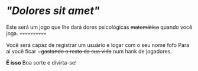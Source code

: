 # *"Dolores sit amet"*

Este será um jogo que lhe dará dores psicológicas ~~matemática~~ quando você joga.
💀💀💀💀💀💀💀💀💀💀

Você será capaz de registrar um usuário e logar com o seu nome fofo
Para aí você ficar ~~~gastando o resto da sua vida~~ num hank de jogadores.

**É isso** Boa sorte e divirta-se!
